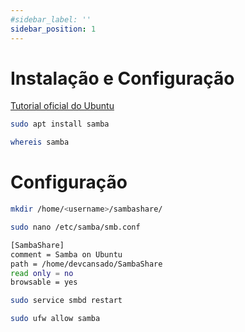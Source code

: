 ```yaml
---
#sidebar_label: ''
sidebar_position: 1
---
```


# Instalação e Configuração

[Tutorial oficial do Ubuntu](https://ubuntu.com/tutorials/install-and-configure-samba#2-installing-samba)

```bash title="Para instalar:"
sudo apt install samba
```

```bash title="Para checar que está instalado:"
whereis samba
```

# Configuração

```bash title="Crie um diretório para compartilhar:"
mkdir /home/<username>/sambashare/
```

```bash title="Para adicionar um novo diretório, edite o arquivo de configuração do Samba:"
sudo nano /etc/samba/smb.conf
```

```bash title="Adicione no final do arquivo:"
[SambaShare]
comment = Samba on Ubuntu
path = /home/devcansado/SambaShare
read only = no
browsable = yes
```

```bash title="Após ter salvo o arquivo, reinicie o serviço"
sudo service smbd restart
```

```bash title="Libere o Samba no firewall"
sudo ufw allow samba
```